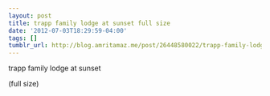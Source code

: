 ```yaml
---
layout: post
title: trapp family lodge at sunset full size
date: '2012-07-03T18:29:59-04:00'
tags: []
tumblr_url: http://blog.amritamaz.me/post/26448580022/trapp-family-lodge-at-sunset-full-size
---
```

trapp family lodge at sunset

(full size)
